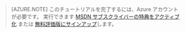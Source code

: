 > [AZURE.NOTE] このチュートリアルを完了するには、Azure アカウントが必要です。 実行できます <a href="/pricing/member-offers/msdn-benefits-details/" target="_blank">MSDN サブスクライバーの特典をアクティブ化</a> または <a href="/pricing/free-trial/" target="_blank">無料評価版にサインアップ</a>します。





